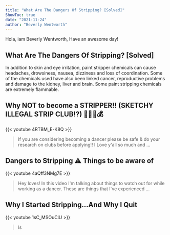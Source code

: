 ```yaml
---
title: "What Are The Dangers Of Stripping? [Solved]"
ShowToc: true 
date: "2021-11-24"
author: "Beverly Wentworth" 
---
```


Hola, iam Beverly Wentworth, Have an awesome day!
## What Are The Dangers Of Stripping? [Solved]
 In addition to skin and eye irritation, paint stripper chemicals can cause headaches, drowsiness, nausea, dizziness and loss of coordination. Some of the chemicals used have also been linked cancer, reproductive problems and damage to the kidney, liver and brain. Some paint stripping chemicals are extremely flammable.

## Why NOT to become a STRIPPER!! (SKETCHY ILLEGAL STRIP CLUB!?) 🙅🏻‍♀️💰
{{< youtube 4RTBM_E-K8Q >}}
>If you are considering becoming a dancer please be safe & do your research on clubs before applying!! I Love y'all so much and ...

## Dangers to Stripping ⚠️ Things to be aware of
{{< youtube 4aQff3NMg7E >}}
>Hey loves! In this video I'm talking about things to watch out for while working as a dancer. These are things that I've experienced ...

## Why I Started Stripping...And Why I Quit
{{< youtube 1sC_MSOuClU >}}
>Is 

